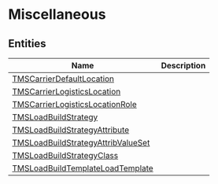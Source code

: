
# Miscellaneous


## Entities

|Name|Description|
|---|---|
|[TMSCarrierDefaultLocation](TMSCarrierDefaultLocation.cdm.json)||
|[TMSCarrierLogisticsLocation](TMSCarrierLogisticsLocation.cdm.json)||
|[TMSCarrierLogisticsLocationRole](TMSCarrierLogisticsLocationRole.cdm.json)||
|[TMSLoadBuildStrategy](TMSLoadBuildStrategy.cdm.json)||
|[TMSLoadBuildStrategyAttribute](TMSLoadBuildStrategyAttribute.cdm.json)||
|[TMSLoadBuildStrategyAttribValueSet](TMSLoadBuildStrategyAttribValueSet.cdm.json)||
|[TMSLoadBuildStrategyClass](TMSLoadBuildStrategyClass.cdm.json)||
|[TMSLoadBuildTemplateLoadTemplate](TMSLoadBuildTemplateLoadTemplate.cdm.json)||

